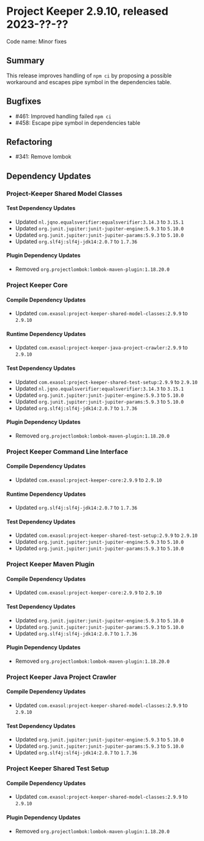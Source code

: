 # Project Keeper 2.9.10, released 2023-??-??

Code name: Minor fixes

## Summary

This release improves handling of `npm ci` by proposing a possible workaround and escapes pipe symbol in the dependencies table.

## Bugfixes

* #461: Improved handling failed `npm ci`
* #458: Escape pipe symbol in dependencies table

## Refactoring

* #341: Remove lombok

## Dependency Updates

### Project-Keeper Shared Model Classes

#### Test Dependency Updates

* Updated `nl.jqno.equalsverifier:equalsverifier:3.14.3` to `3.15.1`
* Updated `org.junit.jupiter:junit-jupiter-engine:5.9.3` to `5.10.0`
* Updated `org.junit.jupiter:junit-jupiter-params:5.9.3` to `5.10.0`
* Updated `org.slf4j:slf4j-jdk14:2.0.7` to `1.7.36`

#### Plugin Dependency Updates

* Removed `org.projectlombok:lombok-maven-plugin:1.18.20.0`

### Project Keeper Core

#### Compile Dependency Updates

* Updated `com.exasol:project-keeper-shared-model-classes:2.9.9` to `2.9.10`

#### Runtime Dependency Updates

* Updated `com.exasol:project-keeper-java-project-crawler:2.9.9` to `2.9.10`

#### Test Dependency Updates

* Updated `com.exasol:project-keeper-shared-test-setup:2.9.9` to `2.9.10`
* Updated `nl.jqno.equalsverifier:equalsverifier:3.14.3` to `3.15.1`
* Updated `org.junit.jupiter:junit-jupiter-engine:5.9.3` to `5.10.0`
* Updated `org.junit.jupiter:junit-jupiter-params:5.9.3` to `5.10.0`
* Updated `org.slf4j:slf4j-jdk14:2.0.7` to `1.7.36`

#### Plugin Dependency Updates

* Removed `org.projectlombok:lombok-maven-plugin:1.18.20.0`

### Project Keeper Command Line Interface

#### Compile Dependency Updates

* Updated `com.exasol:project-keeper-core:2.9.9` to `2.9.10`

#### Runtime Dependency Updates

* Updated `org.slf4j:slf4j-jdk14:2.0.7` to `1.7.36`

#### Test Dependency Updates

* Updated `com.exasol:project-keeper-shared-test-setup:2.9.9` to `2.9.10`
* Updated `org.junit.jupiter:junit-jupiter-engine:5.9.3` to `5.10.0`
* Updated `org.junit.jupiter:junit-jupiter-params:5.9.3` to `5.10.0`

### Project Keeper Maven Plugin

#### Compile Dependency Updates

* Updated `com.exasol:project-keeper-core:2.9.9` to `2.9.10`

#### Test Dependency Updates

* Updated `org.junit.jupiter:junit-jupiter-engine:5.9.3` to `5.10.0`
* Updated `org.junit.jupiter:junit-jupiter-params:5.9.3` to `5.10.0`
* Updated `org.slf4j:slf4j-jdk14:2.0.7` to `1.7.36`

#### Plugin Dependency Updates

* Removed `org.projectlombok:lombok-maven-plugin:1.18.20.0`

### Project Keeper Java Project Crawler

#### Compile Dependency Updates

* Updated `com.exasol:project-keeper-shared-model-classes:2.9.9` to `2.9.10`

#### Test Dependency Updates

* Updated `org.junit.jupiter:junit-jupiter-engine:5.9.3` to `5.10.0`
* Updated `org.junit.jupiter:junit-jupiter-params:5.9.3` to `5.10.0`
* Updated `org.slf4j:slf4j-jdk14:2.0.7` to `1.7.36`

### Project Keeper Shared Test Setup

#### Compile Dependency Updates

* Updated `com.exasol:project-keeper-shared-model-classes:2.9.9` to `2.9.10`

#### Plugin Dependency Updates

* Removed `org.projectlombok:lombok-maven-plugin:1.18.20.0`
